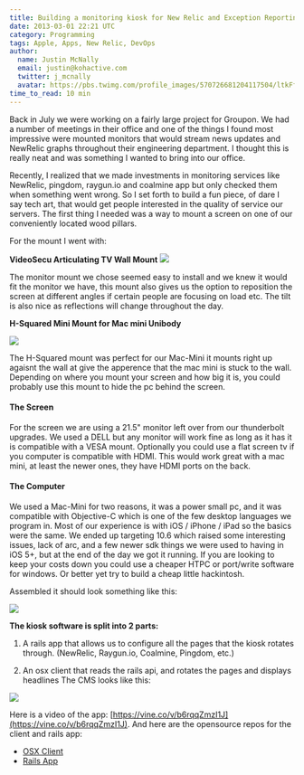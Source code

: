 ```yaml
---
title: Building a monitoring kiosk for New Relic and Exception Reporting
date: 2013-03-01 22:21 UTC
category: Programming
tags: Apple, Apps, New Relic, DevOps
author:
  name: Justin McNally
  email: justin@kohactive.com
  twitter: j_mcnally
  avatar: https://pbs.twimg.com/profile_images/570726681204117504/ltkFf5dq.jpeg
time_to_read: 10 min
---
```


Back in July we were working on a fairly large project for Groupon. We had a number of meetings in their office and one of the things I found most impressive were mounted monitors that would stream news updates and NewRelic graphs throughout their engineering department. I thought this is really neat and was something I wanted to bring into our office. 

Recently, I realized that we made investments in monitoring services like NewRelic, pingdom, raygun.io and coalmine app but only checked them when something went wrong. So I set forth to build a fun piece, of dare I say tech art, that would get people interested in the quality of service our servers. The first thing I needed was a way to mount a screen on one of our conveniently located wood pillars.

For the mount I went with:

**VideoSecu Articulating TV Wall Mount**
![](http://cl.ly/ZicB/blog_standard_41IjOm84ZbL.jpg)

The monitor mount we chose seemed easy to install and we knew it would fit the monitor we have, this mount also gives us the option to reposition the screen at different angles if certain people are focusing on load etc. The tilt is also nice as reflections will change throughout the day.

**H-Squared Mini Mount for Mac mini Unibody**

![](http://a.jko.ht/m/blog_standard_71ut83UKu8L._AA1500_.jpg)

The H-Squared mount was perfect for our Mac-Mini it mounts right up agaisnt the wall at give the apperence that the mac mini is stuck to the wall. Depending on where you mount your screen and how big it is, you could probably use this mount to hide the pc behind the screen.

#### The Screen
For the screen we are using a 21.5" monitor left over from our thunderbolt upgrades. We used a DELL but any monitor will work fine as long as it has it is compatible with a VESA mount. Optionally you could use a flat screen tv if you computer is compatible with HDMI. This would work great with a mac mini, at least the newer ones, they have HDMI ports on the back. 

#### The Computer
We used a Mac-Mini for two reasons, it was a power small pc, and it was compatible with Objective-C which is one of the few desktop languages we program in. Most of our experience is with iOS / iPhone / iPad so the basics were the same. We ended up targeting 10.6 which raised some interesting issues, lack of arc, and a few newer sdk things we were used to having in iOS 5+, but at the end of the day we got it running. If you are looking to keep your costs down you could use a cheaper HTPC or port/write software for windows. Or better yet try to build a cheap little hackintosh.

Assembled it should look something like this:

![](http://a.jko.ht/m/blog_standard_BDkj_usCEAA_AsG.jpg)

**The kiosk software is split into 2 parts:**

1. A rails app that allows us to configure all the pages that the kiosk rotates through. (NewRelic, Raygun.io, Coalmine, Pingdom, etc.)

2. An osx client that reads the rails api, and rotates the pages and displays headlines
The CMS looks like this:

![](http://a.jko.ht/m/blog_standard_Screen_Shot_2013-02-22_at_1.52.46_AM.png)

Here is a video of the app: [https://vine.co/v/b6rqqZmzI1J](https://vine.co/v/b6rqqZmzI1J). And here are the opensource repos for the client and rails app:

- [OSX Client](https://github.com/j-mcnally/kohMonitor-osx)
- [Rails App](https://github.com/j-mcnally/kohMonitor-rails)